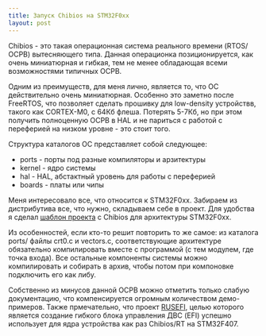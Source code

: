 ```yaml
---
title: Запуск Chibios на STM32F0xx
layout: post
---
```

Chibios - это такая операционная система реального времени (RTOS/ОСРВ) вытесняющего типа. 
Данная операционка позиционируется, как очень миниатюрная и гибкая, тем не менее обладающая всеми возможностями 
типичных ОСРВ.

Одним из преимуществ, для меня лично, является то, что ОС действительно очень миниатюрная. Особенно это заметно
после FreeRTOS, что позволяет сделать прошивку для low-density устройствв, такого как CORTEX-M0, c 64Кб флеша.
Потерять 5-7Кб, но при этом получить полноценную ОСРВ в HAL и не париться с работой с переферией на низком уровне -
это стоит того.

Структура каталогов ОС представляет собой следующее:

* ports - порты под разные компиляторы и арзитектуры
* kernel - ядро системы
* hal - HAL, абстактный уровень для работы с переферией
* boards - платы или чипы

Меня интересовало все, что относится к STM32F0xx. Забираем из дистрибутива все, что нужно, складываем себе в проект.
Для удобства я сделал <a href="https://github.com/futurelink/stm32/tree/master/stm32f0xx-chibios">шаблон проекта</a> 
с Chibios для архитектуры STM32F0xx.

Из особенностей, если кто-то решит повторить то же самое: из каталога ports/ файлы crt0.c и vectors.c,
соответствующие архитектуре обязательно компилировать вместе с программой (с тем модулем, где точка входа). Все остальные
компоненты системы можно компилировать и собирать в архив, чтобы потом при компоновке подключить его как либу.

Собственно из минусов данной ОСРВ можно отметить только слабую документацию, что компенсируется огромным количеством 
демо-примеров. Также прмечательно, что проект <a href="http://rusefi.com/" target="_blank">RUSEFI</a>, целью которого 
является создание гибкого блока управления ДВС (EFI) успешно использует для ядра устройства как раз Chibios/RT на STM32F407.
